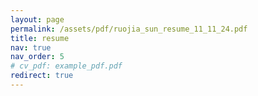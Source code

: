 ```yaml
---
layout: page
permalink: /assets/pdf/ruojia_sun_resume_11_11_24.pdf
title: resume
nav: true
nav_order: 5
# cv_pdf: example_pdf.pdf
redirect: true
---
```


